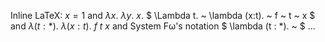 Inline LaTeX: $x=1$ and $\lambda x.~\lambda y.~x$.
$ \Lambda t. ~ \lambda (x:t). ~ f ~ t ~ x $ and
$\lambda (t : *). ~ \lambda (x : t). ~ f ~ t ~ x$ and
System Fω's notation $ \lambda (t : *). ~  $
...